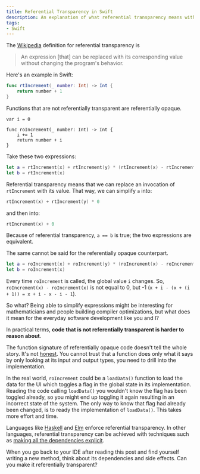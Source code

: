 ```yaml
---
title: Referential Transparency in Swift
description: An explanation of what referential transparency means with examples in Swift
tags:
- Swift
---
```


The [Wikipedia](https://en.wikipedia.org/wiki/Referential_transparency) definition for referential transparency is

> An expression [that] can be replaced with its corresponding value without changing the program's behavior.

Here's an example in Swift:

```swift
func rtIncrement(_ number: Int) -> Int {
    return number + 1
}
```

Functions that are not referentially transparent are referentially opaque.

```
var i = 0

func roIncrement(_ number: Int) -> Int {
    i += 1
    return number + i
}
```

Take these two expressions:

```swift
let a = rtIncrement(x) + rtIncrement(y) * (rtIncrement(x) - rtIncrement(x))
let b = rtIncrement(x)
```

Referential transparency means that we can replace an invocation of `rtIncrement` with its value.
That way, we can simplify `a` into:

```swift
rtIncrement(x) + rtIncrement(y) * 0
```

and then into:

```swift
rtIncrement(x) + 0
```
Because of referential transparency, `a == b` is true; the two expressions are equivalent.

The same cannot be said for the referentially opaque counterpart.

```swift
let a = roIncrement(x) + roIncrement(y) * (roIncrement(x) - roIncrement(x))
let b = roIncrement(x)
```

Every time `roIncrement` is called, the global value `i` changes.
So, `roIncrement(x) - roIncrement(x)` is not equal to 0, but -1 (`x + i - (x + (i + 1)) = x + i - x - i - 1`).

So what?
Being able to simplify expressions might be interesting for mathematicians and  people building compiler optimizations, but what does it mean for the everyday software development like you and I?

In practical terms, **code that is not referentially transparent is harder to reason about**.

The function signature of referentially opaque code doesn't tell the whole story.
It's not [honest](https://www.mokacoding.com/blog/honesty-oriented-programming).
You cannot trust that a function does only what it says by only looking at its input and output types, you need to drill into the implementation.

In the real world, `roIncrement` could be a `loadData()` function to load the data for the UI which toggles a flag in the global state in its implementation.
Reading the code calling `loadData()` you wouldn't know the flag has been toggled already, so you might end up toggling it again resulting in an incorrect state of the system.
The only way to know that flag had already been changed, is to ready the implementation of `loadData()`.
This takes more effort and time.

Languages like [Haskell](https://www.haskell.org/) and [Elm](https://elm-lang.org/) enforce referential transparency.
In other languages, referential transparency can be achieved with techniques such as [making all the dependencies explicit](https://www.mokacoding.com/blog/explicit-dependencies/).

When you go back to your IDE after reading this post and find yourself writing a new method, think about its dependencies and side effects.
Can you make it referentially transparent?
